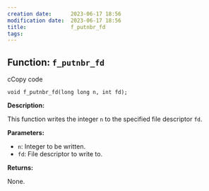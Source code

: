 ```yaml
---
creation date:		2023-06-17 18:56
modification date:	2023-06-17 18:56
title: 				f_putnbr_fd
tags:
---
```

## Function: `f_putnbr_fd`

cCopy code

`void f_putnbr_fd(long long n, int fd);`

**Description:**

This function writes the integer `n` to the specified file descriptor `fd`.

**Parameters:**

- `n`: Integer to be written.
- `fd`: File descriptor to write to.

**Returns:**

None.